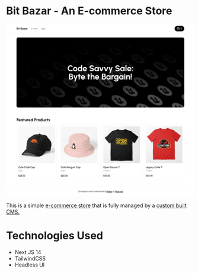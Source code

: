 # Bit Bazar - An E-commerce Store

![Hero Page Image](https://github.com/anav5704/ecommerce-store/blob/main/docs/hero.png)

This is a simple [e-commerce store](https://bit-bazar.vercel.app/) that is fully managed by a [custom built CMS.](https://ecommerce-custom-cms.vercel.app/)

# Technologies Used
- Next JS 14
- TailwindCSS
- Headless UI
